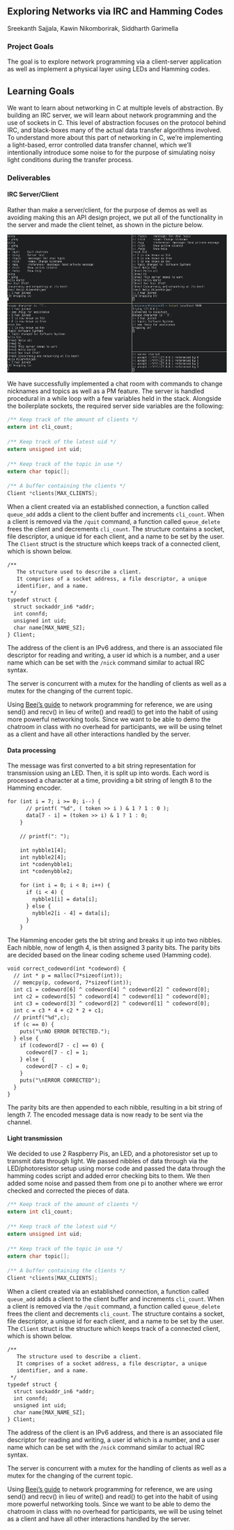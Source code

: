 ## Exploring Networks via IRC and Hamming Codes
Sreekanth Sajjala, Kawin Nikomborirak, Siddharth Garimella

### Project Goals
The goal is to explore network programming via a client-server application as well as implement a physical layer using LEDs and Hamming codes.

## Learning Goals
We want to learn about networking in C at multiple levels of abstraction.
By building an IRC server, we will learn about network programming and the use of sockets in C.
This level of abstraction focuses on the protocol behind IRC, and black-boxes many of the actual data transfer algorithms involved.
To understand more about this part of networking in C, we’re implementing a light-based, error controlled data transfer channel, which we’ll intentionally introduce some noise to for the purpose of simulating noisy light conditions during the transfer process.

### Deliverables

#### IRC Server/Client
Rather than make a server/client, for the purpose of demos as well as avoiding making this an API design project, we put all of the functionality in the server and made the client telnet, as shown in the picture below.

![](demo.png)

We have successfully implemented a chat room with commands to change nicknames and topics as well as a PM feature.
The server is handled procedural in a while loop with a few variables held in the stack.
Alongside the boilerplate sockets, the required server side variables are the following:

``` c
/** Keep track of the amount of clients */
extern int cli_count;

/** Keep track of the latest uid */
extern unsigned int uid;

/** Keep track of the topic in use */
extern char topic[];

/** A buffer containing the clients */
Client *clients[MAX_CLIENTS];
```

When a client created via an established connection, a function called `queue_add` adds a client to the client buffer and increments `cli_count`.
When a client is removed via the `/quit` command, a function called `queue_delete` frees the client and decrements `cli_count`.
The structure contains a socket, file descriptor, a unique id for each client, and a name to be set by the user.
The `Client` struct is the structure which keeps track of a connected client, which is shown below.

```
/**
   The structure used to describe a client.
   It comprises of a socket address, a file descriptor, a unique
   identifier, and a name.
 */
typedef struct {
  struct sockaddr_in6 *addr;
  int connfd;
  unsigned int uid;
  char name[MAX_NAME_SZ];
} Client;
```

The address of the client is an IPv6 address, and there is an associated file descriptor for reading and writing, a user id which is a number, and a user name which can be set with the `/nick` command similar to actual IRC syntax.

The server is concurrent with a mutex for the handling of clients as well as a mutex for the changing of the current topic.

Using [Beej’s guide](https://beej.us/guide/bgnet/) to network programming for reference, we are using send() and recv() in lieu of write() and read() to get into the habit of using more powerful networking tools.
Since we want to be able to demo the chatroom in class with no overhead for participants, we will be using telnet as a client and have all other interactions handled by the server.

#### Data processing

The message was first converted to a bit string representation for transmission using an LED. Then, it is split up into words. Each word is processed a character at a time, providing a bit string of length 8 to the Hamming encoder.

```
for (int i = 7; i >= 0; i--) {
      // printf( "%d", ( token >> i ) & 1 ? 1 : 0 );
      data[7 - i] = (token >> i) & 1 ? 1 : 0;
    }

    // printf(": ");

    int nybble1[4];
    int nybble2[4];
    int *codenybble1;
    int *codenybble2;

    for (int i = 0; i < 8; i++) {
      if (i < 4) {
        nybble1[i] = data[i];
      } else {
        nybble2[i - 4] = data[i];
      }
    }
```

The Hamming encoder gets the bit string and breaks it up into two nibbles. Each nibble, now of length 4, is then assigned 3 parity bits. The parity bits are decided based on the linear coding scheme used (Hamming code). 

```
void correct_codeword(int *codeword) {
  // int * p = malloc(7*sizeof(int));
  // memcpy(p, codeword, 7*sizeof(int));
  int c1 = codeword[6] ^ codeword[4] ^ codeword[2] ^ codeword[0];
  int c2 = codeword[5] ^ codeword[4] ^ codeword[1] ^ codeword[0];
  int c3 = codeword[3] ^ codeword[2] ^ codeword[1] ^ codeword[0];
  int c = c3 * 4 + c2 * 2 + c1;
  // printf("%d",c);
  if (c == 0) {
    puts("\nNO ERROR DETECTED.");
  } else {
    if (codeword[7 - c] == 0) {
      codeword[7 - c] = 1;
    } else {
      codeword[7 - c] = 0;
    }
    puts("\nERROR CORRECTED");
  }
}
```

The parity bits are then appended to each nibble, resulting in a bit string of length 7. The encoded message data is now ready to be sent via the channel.


#### Light transmission 

We decided to use 2 Raspberry Pis, an LED, and a photoresistor set up to transmit data through light. We passed nibbles of data through via the LED/photoresistor setup using morse code and passed the data through the hamming codes script and added error checking bits to them. We then added some noise and passed them from one pi to another where we error checked and corrected the pieces of data.  

``` c
/** Keep track of the amount of clients */
extern int cli_count;

/** Keep track of the latest uid */
extern unsigned int uid;

/** Keep track of the topic in use */
extern char topic[];

/** A buffer containing the clients */
Client *clients[MAX_CLIENTS];
```

When a client created via an established connection, a function called `queue_add` adds a client to the client buffer and increments `cli_count`.
When a client is removed via the `/quit` command, a function called `queue_delete` frees the client and decrements `cli_count`.
The structure contains a socket, file descriptor, a unique id for each client, and a name to be set by the user.
The `Client` struct is the structure which keeps track of a connected client, which is shown below.

```
/**
   The structure used to describe a client.
   It comprises of a socket address, a file descriptor, a unique
   identifier, and a name.
 */
typedef struct {
  struct sockaddr_in6 *addr;
  int connfd;
  unsigned int uid;
  char name[MAX_NAME_SZ];
} Client;
```

The address of the client is an IPv6 address, and there is an associated file descriptor for reading and writing, a user id which is a number, and a user name which can be set with the `/nick` command similar to actual IRC syntax.

The server is concurrent with a mutex for the handling of clients as well as a mutex for the changing of the current topic.

Using [Beej’s guide](https://beej.us/guide/bgnet/) to network programming for reference, we are using send() and recv() in lieu of write() and read() to get into the habit of using more powerful networking tools.
Since we want to be able to demo the chatroom in class with no overhead for participants, we will be using telnet as a client and have all other interactions handled by the server.

